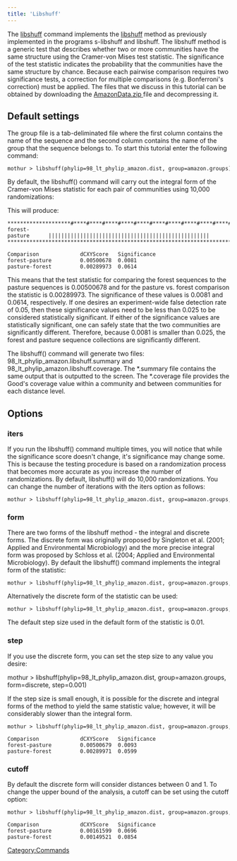 ```yaml
---
title: 'Libshuff'
---
```

The [libshuff](libshuff) command implements the
[libshuff](http://whitman.myweb.uga.edu/libshuff.html) method as
previously implemented in the programs s-libshuff and libshuff. The
libshuff method is a generic test that describes whether two or more
communities have the same structure using the Cramer-von Mises test
statistic. The significance of the test statistic indicates the
probability that the communities have the same structure by chance.
Because each pairwise comparison requires two significance tests, a
correction for multiple comparisons (e.g. Bonferroni\'s correction) must
be applied. The files that we discuss in this tutorial can be obtained
by downloading the [ AmazonData.zip ](Media:_AmazonData.zip)
file and decompressing it.

## Default settings

The group file is a tab-deliminated file where the first column contains
the name of the sequence and the second column contains the name of the
group that the sequence belongs to. To start this tutorial enter the
following command:

    mothur > libshuff(phylip=98_lt_phylip_amazon.dist, group=amazon.groups)

By default, the libshuff() command will carry out the integral form of
the Cramer-von Mises statistic for each pair of communities using 10,000
randomizations:

This will produce:

    ********************#****#****#****#****#****#****#****#****#****#****#
    forest-pasture      |||||||||||||||||||||||||||||||||||||||||||||||||||
    ***********************************************************************

    Comparison             dCXYScore   Significance
    forest-pasture         0.00500678  0.0081
    pasture-forest         0.00289973  0.0614

This means that the test statistic for comparing the forest sequences to
the pasture sequences is 0.00500678 and for the pasture vs. forest
comparison the statistic is 0.00289973. The significance of these values
is 0.0081 and 0.0614, respectively. If one desires an experiment-wide
false detection rate of 0.05, then these significance values need to be
less than 0.025 to be considered statistically significant. If either of
the significance values are statistically significant, one can safely
state that the two communities are significantly different. Therefore,
because 0.0081 is smaller than 0.025, the forest and pasture sequence
collections are significantly different.

The libshuff() command will generate two files:
98\_lt\_phylip\_amazon.libshuff.summary and
98\_lt\_phylip\_amazon.libshuff.coverage. The \*.summary file contains
the same output that is outputted to the screen. The \*.coverage file
provides the Good\'s coverage value within a community and between
communities for each distance level.

## Options

### iters

If you run the libshuff() command multiple times, you will notice that
while the significance score doesn\'t change, it\'s significance may
change some. This is because the testing procedure is based on a
randomization process that becomes more accurate as you increase the
number of randomizations. By default, libshuff() will do 10,000
randomizations. You can change the number of iterations with the iters
option as follows:

    mothur > libshuff(phylip=98_lt_phylip_amazon.dist, group=amazon.groups, iters=1000)

### form

There are two forms of the libshuff method - the integral and discrete
forms. The discrete form was originally proposed by Singleton et al.
(2001; Applied and Environmental Microbiology) and the more precise
integral form was proposed by Schloss et al. (2004; Applied and
Environmental Microbiology). By default the libshuff() command
implements the integral form of the statistic:

    mothur > libshuff(phylip=98_lt_phylip_amazon.dist, group=amazon.groups, form=integral)

Alternatively the discrete form of the statistic can be used:

    mothur > libshuff(phylip=98_lt_phylip_amazon.dist, group=amazon.groups, form=discrete)

The default step size used in the default form of the statistic is 0.01.

### step

If you use the discrete form, you can set the step size to any value you
desire:

mothur \> libshuff(phylip=98\_lt\_phylip\_amazon.dist,
group=amazon.groups, form=discrete, step=0.001)

If the step size is small enough, it is possible for the discrete and
integral forms of the method to yield the same statistic value; however,
it will be considerably slower than the integral form.

    mothur > libshuff(phylip=98_lt_phylip_amazon.dist, group=amazon.groups, form=discrete, step=0.000001) 

    Comparison             dCXYScore   Significance
    forest-pasture         0.00500679  0.0093
    pasture-forest         0.00289971  0.0599

### cutoff

By default the discrete form will consider distances between 0 and 1. To
change the upper bound of the analysis, a cutoff can be set using the
cutoff option:

    mothur > libshuff(phylip=98_lt_phylip_amazon.dist, group=amazon.groups, form=discrete, cutoff=0.10)

    Comparison             dCXYScore   Significance
    forest-pasture         0.00161599  0.0696
    pasture-forest         0.00149521  0.0854

[Category:Commands](Category:Commands)
